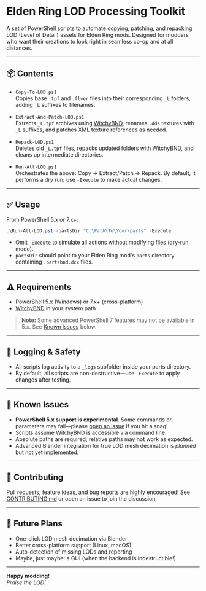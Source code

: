 # Elden Ring LOD Processing Toolkit

A set of PowerShell scripts to automate copying, patching, and repacking LOD (Level of Detail) assets for Elden Ring mods. Designed for modders who want their creations to look right in seamless co-op and at all distances.

---

## 📦 Contents

- `Copy-To-LOD.ps1`  
  Copies base `.tpf` and `.flver` files into their corresponding `_L` folders, adding `_L` suffixes to filenames.

- `Extract-And-Patch-LOD.ps1`  
  Extracts `_L.tpf` archives using [WitchyBND](https://github.com/JKAnderson/WitchyBND), renames `.dds` textures with `_L` suffixes, and patches XML texture references as needed.

- `Repack-LOD.ps1`  
  Deletes old `_L.tpf` files, repacks updated folders with WitchyBND, and cleans up intermediate directories.

- `Run-All-LOD.ps1`  
  Orchestrates the above: Copy → Extract/Patch → Repack. By default, it performs a dry run; use `-Execute` to make actual changes.

---

## ✅ Usage

From PowerShell 5.x or 7.x+:

```powershell
.\Run-All-LOD.ps1 -partsDir "C:\Path\To\Your\parts" -Execute
```

- Omit `-Execute` to simulate all actions without modifying files (dry-run mode).
- `partsDir` should point to your Elden Ring mod's `parts` directory containing `.partsbnd.dcx` files.

---

## ⚠ Requirements

- PowerShell 5.x (Windows) or 7.x+ (cross-platform)
- [WitchyBND](https://github.com/JKAnderson/WitchyBND) in your system path

> **Note:** Some advanced PowerShell 7 features may not be available in 5.x. See [Known Issues](#known-issues) below.

---

## 📝 Logging & Safety

- All scripts log activity to a `_logs` subfolder inside your parts directory.
- By default, all scripts are non-destructive—use `-Execute` to apply changes after testing.

---

## 🐛 Known Issues

- **PowerShell 5.x support is experimental**. Some commands or parameters may fail—please [open an issue](https://github.com/youruser/EldenLOD/issues) if you hit a snag!
- Scripts assume WitchyBND is accessible via command line.
- Absolute paths are required; relative paths may not work as expected.
- Advanced Blender integration for true LOD mesh decimation is *planned* but not yet implemented.

---

## 🤝 Contributing

Pull requests, feature ideas, and bug reports are highly encouraged! See [CONTRIBUTING.md](CONTRIBUTING.md) or open an issue to join the discussion.

---

## 🚀 Future Plans

- One-click LOD mesh decimation via Blender
- Better cross-platform support (Linux, macOS)
- Auto-detection of missing LODs and reporting
- Maybe, just maybe: a GUI (when the backend is indestructible!)

---

**Happy modding!**  
*Praise the LOD!*
